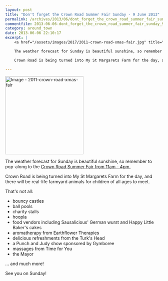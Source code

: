 ```yaml
---
layout: post
title: "Don't forget the Crown Road Summer Fair Sunday - 9 June 2013"
permalink: /archives/2013/06/dont_forget_the_crown_road_summer_fair_sunday_9_ju.html
commentfile: 2013-06-06-dont_forget_the_crown_road_summer_fair_sunday_9_ju
category: around_town
date: 2013-06-06 22:10:17
excerpt: |
    <a href="/assets/images/2017/2011-crown-road-xmas-fair.jpg" title="Click for a larger image"><img src="/assets/images/2017/2011-crown-road-xmas-fair-thumb.jpg" width="150" alt="Image - 2011-crown-road-xmas-fair"  class="photo right"/></a>

    The weather forecast for Sunday is beautiful sunshine, so remember to pop-along to the <a href="https://stmargarets.london/event/fair/200705143841">Crown Road Summer Fair from 11am - 4pm.</a>

    Crown Road is being turned into My St Margarets Farm for the day, and there will be real-life farmyard animals for children of all ages to meet.

---
```


<a href="/assets/images/2017/2011-crown-road-xmas-fair.jpg" title="Click for a larger image"><img src="/assets/images/2017/2011-crown-road-xmas-fair-thumb.jpg" width="250" alt="Image - 2011-crown-road-xmas-fair"  class="photo right"/></a>

The weather forecast for Sunday is beautiful sunshine, so remember to pop-along to the [Crown Road Summer Fair from 11am - 4pm.](/event/fair/200705143841)

Crown Road is being turned into My St Margarets Farm for the day, and there will be real-life farmyard animals for children of all ages to meet.

That's not all:

-   bouncy castles
-   ball pools
-   charity stalls
-   hoopla
-   food vendors including Sausalicious' German wurst and Happy Little Baker's cakes
-   aromatherapy from Earthflower Therapies
-   delicious refreshments from the Turk's Head
-   a Punch and Judy show sponsored by Gymboree
-   massages from Time for You
-   the Mayor

... and much more!

See you on Sunday!
